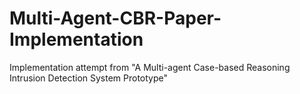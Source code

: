 # Multi-Agent-CBR-Paper-Implementation
Implementation attempt from "A Multi-agent Case-based Reasoning Intrusion Detection System Prototype"
